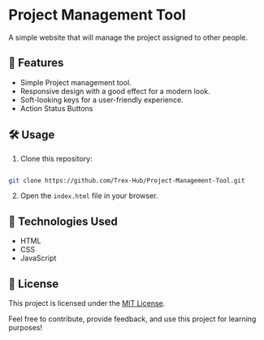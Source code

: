 # Project Management Tool

A simple website that will manage the project assigned to other people.

## 🚀 Features

- Simple Project management tool.
- Responsive design with a good effect for a modern look.
- Soft-looking keys for a user-friendly experience.
- Action Status Buttons

## 🛠️ Usage

1. Clone this repository: 
```bash 

git clone https://github.com/Trex-Hub/Project-Management-Tool.git
   ```
2. Open the `index.html` file in your browser.

## 🧰 Technologies Used

- HTML
- CSS
- JavaScript

## 📝 License

This project is licensed under the [MIT License](LICENSE).

Feel free to contribute, provide feedback, and use this project for learning purposes!





